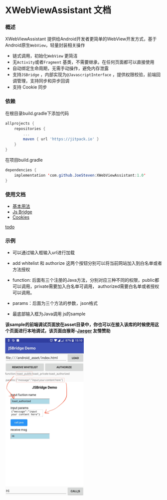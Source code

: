 # XWebViewAssistant 文档

### 概述

XWebViewAssistant 提供给Android开发者更简单的WebView开发方式，基于Android原生`WebView`，轻量封装相关操作

- 链式调用，初始化`WebView` 更简洁
- 无`Activity`或者`Fragment` 基类，不需要继承，在任何页面都可以直接使用
- 自动绑定生命周期，无需手动操作，避免内存泄露
- 支持`JSBridge` ，内部实现为`@JavascriptInterface` ，提供权限校验，前端回调管理，支持同步和异步回调
- 支持 Cookie 同步

### 依赖

在根目录build.gradle下添加代码

```groovy
allprojects {
	repositories {
		...
		maven { url 'https://jitpack.io' }
	}
}
```

在项目build.gradle

```java
dependencies {
	implementation 'com.github.JoeSteven:XWebViewAssistant:1.0'
}
```

### 使用文档

- [基本用法](./use.md)
- [Js Bridge](./jsbridge.md)
- [Cookies](./cookies.md)

[todo](./todo.md)

### 示例

- 可以通过输入框输入url进行加载


- add whitelist 和 authorize  这两个按钮分别可以将当前网站加入到白名单或者方法授权


- function: 后面有三个注册的Java方法，分别对应三种不同的权限，public都可以调用，private需要加入白名单可调用， authorized需要白名单或者授权可以调用。


- params：后面为三个方法的参数，json格式
- 最底部输入框为Java调用 js的sample

**该sample的前端调试页面放在asset目录中，你也可以在接入该库的时候使用这个页面进行本地调试，该页面由猴哥-[Jaeger](https://github.com/laobie) 友情赞助**

<img src="./sample.jpeg" width=50% height=50% />

